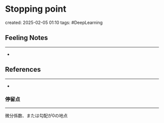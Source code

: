 
# Stopping point

created: 2025-02-05 01:10
tags: #DeepLearning

## Feeling Notes
---
- 
## References
---
- 

### 停留点
----
微分係数、または勾配が0の地点
